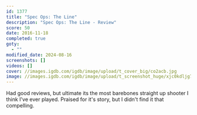 ```yaml
---
id: 1377
title: "Spec Ops: The Line"
description: "Spec Ops: The Line - Review"
score: 50
date: 2016-11-18
completed: true
goty:
  - ""
modified_date: 2024-08-16
screenshots: []
videos: []
cover: //images.igdb.com/igdb/image/upload/t_cover_big/co2acb.jpg
image: //images.igdb.com/igdb/image/upload/t_screenshot_huge/xjc0kdljg7qwbcerj5p1.jpg
---
```

Had good reviews, but ultimate its the most barebones straight up shooter I think I've ever played. Praised for it's story, but I didn't find it that compelling.